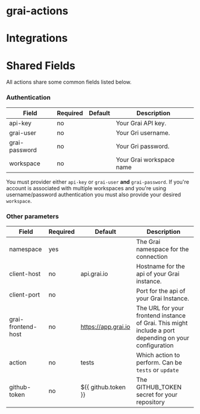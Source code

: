 # grai-actions


# Integrations

# Shared Fields

All actions share some common fields listed below.


### Authentication

| Field              | Required | Default             | Description                                                                                           |
|--------------------|----------|---------------------|-------------------------------------------------------------------------------------------------------|
| api-key            | no       |                     | Your Grai API key.                                                                                    |
| grai-user          | no       |                     | Your Gri username.                                                                                    |
| grai-password      | no       |                     | Your Gri password.                                                                                    |
| workspace          | no       |                     | Your Grai workspace name                                                                              |

You must provider either `api-key` or `grai-user` **and** `grai-password`.
If you're account is associated with multiple workspaces and you're using username/password authentication you must 
also provide your desired `workspace`.


### Other parameters

| Field              | Required | Default             | Description                                                                                           |
|--------------------|----------|---------------------|-------------------------------------------------------------------------------------------------------|
| namespace          | yes      |                     | The Grai namespace for the connection                                                                 |
| client-host        | no       | api.grai.io         | Hostname for the api of your Grai instance.                                                           |
| client-port        | no       |                     | Port for the api of your Grai Instance.                                                               |
| grai-frontend-host | no       | https://app.grai.io | The URL for your frontend instance of Grai. This might include a port depending on your configuration |
| action             | no       | tests               | Which action to perform. Can be `tests` or `update`                                                   |
| github-token       | no       | ${{ github.token }} | The GITHUB_TOKEN secret for your repository                                                           |


